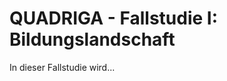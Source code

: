 # QUADRIGA - Fallstudie I: Bildungslandschaft

In dieser Fallstudie wird...


```{tableofcontents}
```
